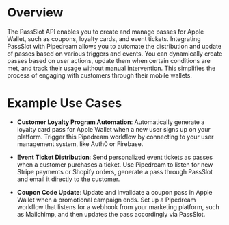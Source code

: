 # Overview

The PassSlot API enables you to create and manage passes for Apple Wallet, such as coupons, loyalty cards, and event tickets. Integrating PassSlot with Pipedream allows you to automate the distribution and update of passes based on various triggers and events. You can dynamically create passes based on user actions, update them when certain conditions are met, and track their usage without manual intervention. This simplifies the process of engaging with customers through their mobile wallets.

# Example Use Cases

- **Customer Loyalty Program Automation**: Automatically generate a loyalty card pass for Apple Wallet when a new user signs up on your platform. Trigger this Pipedream workflow by connecting to your user management system, like Auth0 or Firebase.

- **Event Ticket Distribution**: Send personalized event tickets as passes when a customer purchases a ticket. Use Pipedream to listen for new Stripe payments or Shopify orders, generate a pass through PassSlot and email it directly to the customer.

- **Coupon Code Update**: Update and invalidate a coupon pass in Apple Wallet when a promotional campaign ends. Set up a Pipedream workflow that listens for a webhook from your marketing platform, such as Mailchimp, and then updates the pass accordingly via PassSlot.
